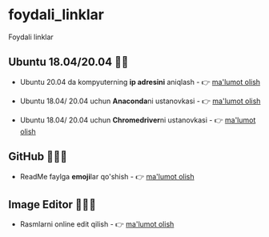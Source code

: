 # foydali_linklar
Foydali linklar


## Ubuntu 18.04/20.04 :man_playing_handball:
* Ubuntu 20.04 da kompyuterning **ip adresini** aniqlash  - :point_right: [ma'lumot olish](https://linuxconfig.org/how-to-find-my-ip-address-on-ubuntu-20-04-focal-fossa-linux)
* Ubuntu 18.04/ 20.04 uchun **Anaconda**ni ustanovkasi - :point_right: [ma'lumot olish](https://www.cloudsigma.com/how-to-install-anaconda-on-ubuntu-18-04-in-six-simple-steps/)

* Ubuntu 18.04/ 20.04 uchun **Chromedriver**ni ustanovkasi - :point_right: [ma'lumot olish](https://skolo.online/documents/webscrapping/#pre-requisites)



## GitHub :family_man_girl_girl:
* ReadMe faylga **emoji**lar qo'shish - :point_right: [ma'lumot olish](https://github.com/ikatyang/emoji-cheat-sheet/blob/master/README.md)


## Image Editor :family_man_girl_girl:
* Rasmlarni online edit qilish - :point_right: [ma'lumot olish](https://www.photopea.com/)

